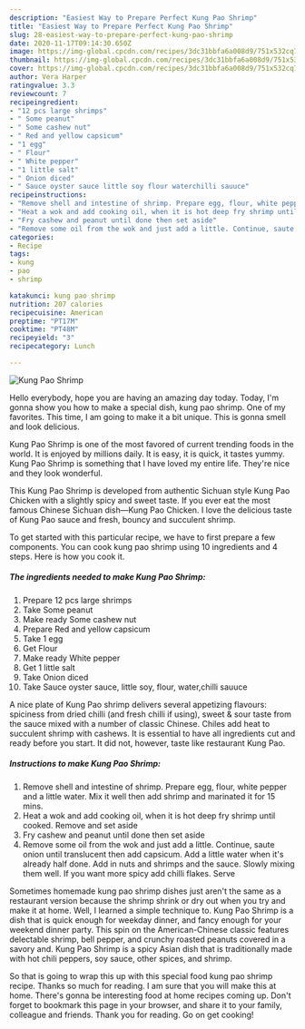 ```yaml
---
description: "Easiest Way to Prepare Perfect Kung Pao Shrimp"
title: "Easiest Way to Prepare Perfect Kung Pao Shrimp"
slug: 28-easiest-way-to-prepare-perfect-kung-pao-shrimp
date: 2020-11-17T09:14:30.650Z
image: https://img-global.cpcdn.com/recipes/3dc31bbfa6a008d9/751x532cq70/kung-pao-shrimp-recipe-main-photo.jpg
thumbnail: https://img-global.cpcdn.com/recipes/3dc31bbfa6a008d9/751x532cq70/kung-pao-shrimp-recipe-main-photo.jpg
cover: https://img-global.cpcdn.com/recipes/3dc31bbfa6a008d9/751x532cq70/kung-pao-shrimp-recipe-main-photo.jpg
author: Vera Harper
ratingvalue: 3.3
reviewcount: 7
recipeingredient:
- "12 pcs large shrimps"
- " Some peanut"
- " Some cashew nut"
- " Red and yellow capsicum"
- "1 egg"
- " Flour"
- " White pepper"
- "1 little salt"
- " Onion diced"
- " Sauce oyster sauce little soy flour waterchilli sauuce"
recipeinstructions:
- "Remove shell and intestine of shrimp. Prepare egg, flour, white pepper and a little water. Mix it well then add shrimp and marinated it for 15 mins."
- "Heat a wok and add cooking oil, when it is hot deep fry shrimp until cooked. Remove and set aside"
- "Fry cashew and peanut until done then set aside"
- "Remove some oil from the wok and just add a little. Continue, saute onion until translucent then add capsicum. Add a little water when it&#39;s already half done. Add in nuts and shrimps and the sauce. Slowly mixing them well. If you want more spicy add chilli flakes. Serve"
categories:
- Recipe
tags:
- kung
- pao
- shrimp

katakunci: kung pao shrimp 
nutrition: 207 calories
recipecuisine: American
preptime: "PT17M"
cooktime: "PT48M"
recipeyield: "3"
recipecategory: Lunch

---
```



![Kung Pao Shrimp](https://img-global.cpcdn.com/recipes/3dc31bbfa6a008d9/751x532cq70/kung-pao-shrimp-recipe-main-photo.jpg)

Hello everybody, hope you are having an amazing day today. Today, I'm gonna show you how to make a special dish, kung pao shrimp. One of my favorites. This time, I am going to make it a bit unique. This is gonna smell and look delicious.

Kung Pao Shrimp is one of the most favored of current trending foods in the world. It is enjoyed by millions daily. It is easy, it is quick, it tastes yummy. Kung Pao Shrimp is something that I have loved my entire life. They're nice and they look wonderful.

This Kung Pao Shrimp is developed from authentic Sichuan style Kung Pao Chicken with a slightly spicy and sweet taste. If you ever eat the most famous Chinese Sichuan dish—Kung Pao Chicken. I love the delicious taste of Kung Pao sauce and fresh, bouncy and succulent shrimp.


To get started with this particular recipe, we have to first prepare a few components. You can cook kung pao shrimp using 10 ingredients and 4 steps. Here is how you cook it.

<!--inarticleads1-->

##### The ingredients needed to make Kung Pao Shrimp:

1. Prepare 12 pcs large shrimps
1. Take  Some peanut
1. Make ready  Some cashew nut
1. Prepare  Red and yellow capsicum
1. Take 1 egg
1. Get  Flour
1. Make ready  White pepper
1. Get 1 little salt
1. Take  Onion diced
1. Take  Sauce oyster sauce, little soy, flour, water,chilli sauuce


A nice plate of Kung Pao shrimp delivers several appetizing flavours: spiciness from dried chilli (and fresh chilli if using), sweet &amp; sour taste from the sauce mixed with a number of classic Chinese. Chiles add heat to succulent shrimp with cashews. It is essential to have all ingredients cut and ready before you start. It did not, however, taste like restaurant Kung Pao. 

<!--inarticleads2-->

##### Instructions to make Kung Pao Shrimp:

1. Remove shell and intestine of shrimp. Prepare egg, flour, white pepper and a little water. Mix it well then add shrimp and marinated it for 15 mins.
1. Heat a wok and add cooking oil, when it is hot deep fry shrimp until cooked. Remove and set aside
1. Fry cashew and peanut until done then set aside
1. Remove some oil from the wok and just add a little. Continue, saute onion until translucent then add capsicum. Add a little water when it&#39;s already half done. Add in nuts and shrimps and the sauce. Slowly mixing them well. If you want more spicy add chilli flakes. Serve


Sometimes homemade kung pao shrimp dishes just aren&#39;t the same as a restaurant version because the shrimp shrink or dry out when you try and make it at home. Well, I learned a simple technique to. Kung Pao Shrimp is a dish that is quick enough for weekday dinner, and fancy enough for your weekend dinner party. This spin on the American-Chinese classic features delectable shrimp, bell pepper, and crunchy roasted peanuts covered in a savory and. Kung Pao Shrimp is a spicy Asian dish that is traditionally made with hot chili peppers, soy sauce, other spices, and shrimp. 

So that is going to wrap this up with this special food kung pao shrimp recipe. Thanks so much for reading. I am sure that you will make this at home. There's gonna be interesting food at home recipes coming up. Don't forget to bookmark this page in your browser, and share it to your family, colleague and friends. Thank you for reading. Go on get cooking!

